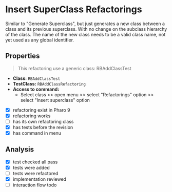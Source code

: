 # Insert SuperClass Refactorings

Similar to "Generate Superclass", but just generates a new class between a class and its previous superclass. With no change on the subclass hierarchy of the class.
The name of the new class needs to be a valid class name, not yet used as any global identifier.

## Properties
> This refactoring use a generic class: RBAddClassTest

- **Class:** ```RBAddClassTest```
- **TestClass:** ```RBAddClassRefactoring```
- **Access to command:** 
    - Select class >> open menu >> select "Refactorings" option >> select "Insert superclass" option
- [x] refactoring exist in Pharo 9
- [x] refactoring works 
- [ ] has its own refactoring class  
- [x] has tests before the revision
- [x] has command in menu

## Analysis

- [x] test checked all pass
- [x] tests were added
- [ ] tests were refactored
- [x] implementation reviewed
- [ ] interaction flow todo
